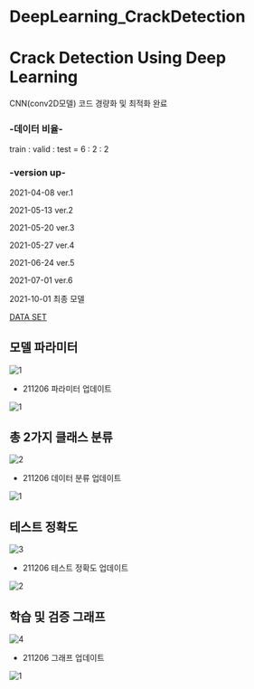 # DeepLearning_CrackDetection
# Crack Detection Using Deep Learning
CNN(conv2D모델) 코드 경량화 및 최적화 완료

### -데이터 비율-
train : valid : test = 6 : 2 : 2 

### -version up-
2021-04-08 ver.1

2021-05-13 ver.2

2021-05-20 ver.3

2021-05-27 ver.4

2021-06-24 ver.5

2021-07-01 ver.6

2021-10-01 최종 모델

[DATA SET](https://www.kaggle.com/aniruddhsharma/structural-defects-network-concrete-crack-images)

## 모델 파라미터
![1](https://user-images.githubusercontent.com/76561461/143763436-07901784-42ae-4d6d-a811-e4cda3d33513.PNG)

- 211206 파라미터 업데이트

![1](https://user-images.githubusercontent.com/76561461/144840504-1505c1fb-9d77-4269-9097-95947b22b4b4.PNG)

## 총 2가지 클래스 분류
![2](https://user-images.githubusercontent.com/76561461/143763432-7ed0b008-687b-46f9-bd9c-8ba5ca0220f2.PNG)

- 211206 데이터 분류 업데이트

![1](https://user-images.githubusercontent.com/76561461/144840822-034f1de6-1e9c-40c8-bfb1-91d3f73acad6.PNG)

## 테스트 정확도
![3](https://user-images.githubusercontent.com/76561461/143763433-3d5d61e6-6fd7-4d28-b1c0-9927e9a47397.PNG)

- 211206 테스트 정확도 업데이트

![2](https://user-images.githubusercontent.com/76561461/144840823-ba5dd336-a3ec-403a-a00e-ae0742975360.PNG)

## 학습 및 검증 그래프
![4](https://user-images.githubusercontent.com/76561461/143763434-8642bdac-456a-47b7-9c12-393165704917.PNG)

- 211206 그래프 업데이트 
 
![1](https://user-images.githubusercontent.com/76561461/144840333-f80b7aac-e39e-4eac-b0f2-6be3d88284ba.PNG)

